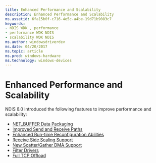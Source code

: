 ```yaml
---
title: Enhanced Performance and Scalability
description: Enhanced Performance and Scalability
ms.assetid: 6fa15b0f-c716-4e5c-a4be-19d71b9083c7
keywords:
- NDIS WDK , performance
- performance WDK NDIS
- scalability WDK NDIS
ms.author: windowsdriverdev
ms.date: 04/20/2017
ms.topic: article
ms.prod: windows-hardware
ms.technology: windows-devices
---
```


# Enhanced Performance and Scalability





NDIS 6.0 introduced the following features to improve performance and scalability:

-   [NET\_BUFFER Data Packaging](net-buffer-data-packaging.md)
-   [Improved Send and Receive Paths](improved-send-and-receive-paths.md)
-   [Enhanced Run-time Reconfiguration Abilities](enhanced-run-time-reconfiguration-abilities.md)
-   [Receive Side Scaling Support](receive-scaling.md)
-   [New Scatter/Gather DMA Support](new-scatter-gather-dma-support.md)
-   [Filter Drivers](filter-drivers.md)
-   [Full TCP Offload](full-tcp-offload.md)

 

 





